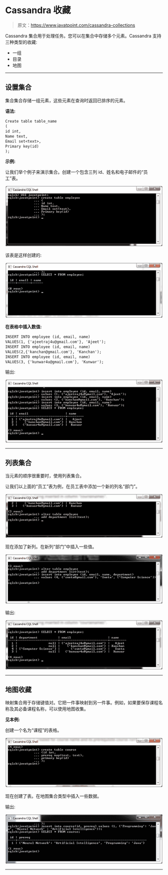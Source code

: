 # Cassandra 收藏

> 原文：<https://www.javatpoint.com/cassandra-collections>

Cassandra 集合用于处理任务。您可以在集合中存储多个元素。Cassandra 支持三种类型的收藏:

*   一组
*   目录
*   地图

* * *

## 设置集合

集合集合存储一组元素，这些元素在查询时返回已排序的元素。

**语法:**

```
Create table table_name
(
id int,
Name text,
Email set<text>,
Primary key(id)
); 

```

**示例:**

让我们举个例子来演示集合。创建一个包含三列 id、姓名和电子邮件的“员工”表。

![Cassandra Collection 1](img/371cf668f4d3234fbf62e2ad89ed471d.png)

该表是这样创建的:

![Cassandra Collection 2](img/4dde732491239c50741357eb092d662b.png)

**在表格中插入数值:**

```
INSERT INTO employee (id, email, name)   
VALUES(1, {'ajeetraj4u@gmail.com'}, 'Ajeet');  
INSERT INTO employee (id, email, name)   
VALUES(2,{'kanchan@gmail.com'}, 'Kanchan'); 
INSERT INTO employee (id, email, name)   
VALUES(3, {'kunwar4u@gmail.com'}, 'Kunwar');

```

输出:

![Cassandra Collection 3](img/b64fed1506d5d8808877d667cdeaff41.png)

* * *

## 列表集合

当元素的顺序很重要时，使用列表集合。

让我们以上面的“员工”表为例，在员工表中添加一个新的列名“部门”。

![Cassandra Collection 4](img/dcc8df1458731a55dded433ea4152f90.png)

现在添加了新列。在新列“部门”中插入一些值。

![Cassandra Collection 5](img/78207119f0f7d716d2c3f8982d5ec6ec.png)

输出:

![Cassandra Collection 6](img/9ce506b55a71958c1acf740419cc1d41.png)

* * *

## 地图收藏

映射集合用于存储键值对。它把一件事映射到另一件事。例如，如果要保存课程名称及其必备课程名称，可以使用地图收集。

**见本例:**

创建一个名为“课程”的表格。

![Cassandra Collection 7](img/4102d0ccdf2d228e3258919e6f455bd6.png)

现在创建了表。在地图集合类型中插入一些数据。

输出:

![Cassandra Collection 8](img/401d6ab49ed235249539473b47a38962.png)

* * *